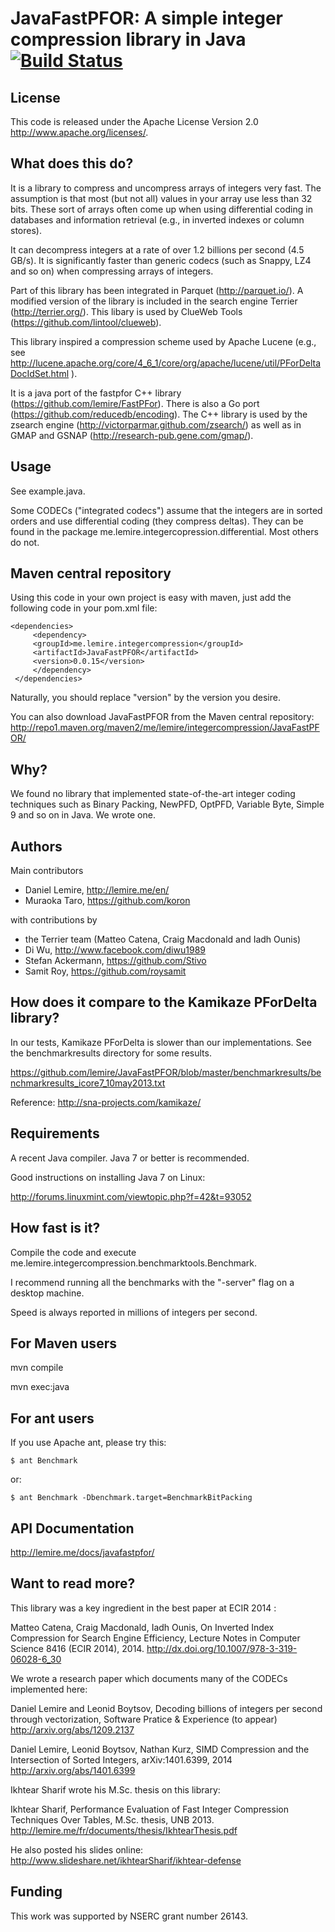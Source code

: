 JavaFastPFOR: A simple integer compression library in Java [![Build Status](https://travis-ci.org/lemire/JavaFastPFOR.png)](https://travis-ci.org/lemire/JavaFastPFOR)
==========================================================

License
-------

This code is released under the
Apache License Version 2.0 http://www.apache.org/licenses/.


What does this do?
------------------

It is a library to compress and uncompress arrays of integers 
very fast. The assumption is that most (but not all) values in
your array use less than 32 bits. These sort of arrays often come up
when using differential coding in databases and information
retrieval (e.g., in inverted indexes or column stores).

It can decompress integers at a rate of over 1.2 billions per second
(4.5 GB/s). It is significantly faster than generic codecs (such
as Snappy, LZ4 and so on) when compressing arrays of integers.

Part of this library has been integrated in Parquet (http://parquet.io/).
A modified version of the library is included in the search engine 
Terrier (http://terrier.org/). This libary is used by ClueWeb 
Tools (https://github.com/lintool/clueweb). 

This library inspired a compression scheme used by Apache Lucene (e.g., see
http://lucene.apache.org/core/4_6_1/core/org/apache/lucene/util/PForDeltaDocIdSet.html ).

It is a java port of the fastpfor C++ library (https://github.com/lemire/FastPFor). 
There is also a Go port (https://github.com/reducedb/encoding). The C++
library is used by the zsearch engine (http://victorparmar.github.com/zsearch/)
as well as in GMAP and GSNAP (http://research-pub.gene.com/gmap/).


Usage
------

See example.java.

Some CODECs ("integrated codecs") assume that the integers are
in sorted orders and use differential coding (they compress deltas). 
They can be found in the package me.lemire.integercopression.differential.
Most others do not.


Maven central repository
------------------------

Using this code in your own project is easy with maven, just add
the following code in your pom.xml file:


    <dependencies>
         <dependency>
	     <groupId>me.lemire.integercompression</groupId>
	     <artifactId>JavaFastPFOR</artifactId>
	     <version>0.0.15</version>
         </dependency>
     </dependencies>

Naturally, you should replace "version" by the version
you desire.



You can also download JavaFastPFOR from the Maven central repository:
http://repo1.maven.org/maven2/me/lemire/integercompression/JavaFastPFOR/


Why?
----

We found no library that implemented state-of-the-art integer coding techniques
such as Binary Packing, NewPFD, OptPFD, Variable Byte, Simple 9 and so on in Java.
We wrote one. 


Authors
-------

Main contributors
* Daniel Lemire, http://lemire.me/en/
* Muraoka Taro, https://github.com/koron

with contributions by 
* the Terrier team (Matteo Catena, Craig Macdonald and Iadh Ounis)
* Di Wu, http://www.facebook.com/diwu1989
* Stefan Ackermann, https://github.com/Stivo
* Samit Roy, https://github.com/roysamit

How does it compare to the Kamikaze PForDelta library?
------------------------------------------------------

In our tests, Kamikaze PForDelta is slower than our implementations. See
the benchmarkresults directory for some results. 

https://github.com/lemire/JavaFastPFOR/blob/master/benchmarkresults/benchmarkresults_icore7_10may2013.txt


Reference:
 http://sna-projects.com/kamikaze/


Requirements
------------

A recent Java compiler. Java 7 or better is recommended.

Good instructions on installing Java 7 on Linux:

http://forums.linuxmint.com/viewtopic.php?f=42&t=93052


How fast is it?
---------------

Compile the code and execute me.lemire.integercompression.benchmarktools.Benchmark.

I recommend running all the benchmarks with the "-server" flag on a desktop machine.

Speed is always reported in millions of integers per second.


For Maven users
---------------

mvn compile

mvn exec:java

For ant users
-------------

If you use Apache ant, please try this:

    $ ant Benchmark

or:

    $ ant Benchmark -Dbenchmark.target=BenchmarkBitPacking


API Documentation
-----------------

http://lemire.me/docs/javafastpfor/

Want to read more?
------------------

This library was a key ingredient in the best paper at ECIR 2014 :

Matteo Catena, Craig Macdonald, Iadh Ounis, On Inverted Index Compression for Search Engine Efficiency,  Lecture Notes in Computer Science 8416 (ECIR 2014), 2014.
http://dx.doi.org/10.1007/978-3-319-06028-6_30

We wrote a research paper which documents many of the CODECs implemented here:

Daniel Lemire and Leonid Boytsov, Decoding billions of integers per second through vectorization, Software Pratice & Experience (to appear)
http://arxiv.org/abs/1209.2137

Daniel Lemire, Leonid Boytsov, Nathan Kurz, SIMD Compression and the Intersection of Sorted Integers, arXiv:1401.6399, 2014
http://arxiv.org/abs/1401.6399

Ikhtear Sharif wrote his M.Sc. thesis on this library:

Ikhtear Sharif, Performance Evaluation of Fast Integer Compression Techniques Over Tables, M.Sc. thesis, UNB 2013.
http://lemire.me/fr/documents/thesis/IkhtearThesis.pdf

He also posted his slides online: http://www.slideshare.net/ikhtearSharif/ikhtear-defense


Funding
-----------

This work was supported by NSERC grant number 26143.
